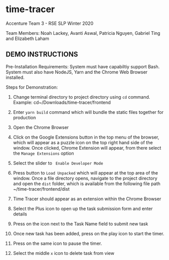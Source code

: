 # time-tracer
Accenture Team 3 - RSE SLP Winter 2020

Team Members: Noah Lackey, Avanti Aswal, Patricia Nguyen, Gabriel Ting and Elizabeth Laham

## DEMO INSTRUCTIONS ## 

Pre-Installation Requirements: System must have capabiltiy support Bash. System must also have NodeJS, Yarn and the Chrome Web Browser installed. 


Steps for Demonstration: 

1. Change terminal directory to project directory using `cd` command. Example: cd~/Downloads/time-tracer/frontend

2. Enter `yarn build` command which will bundle the static files together for production

3. Open the Chrome Browser

4. Click on the Google Extensions button in the top menu of the browser,  which will appear as a puzzle icon on the top right hand side of the window. Once clicked, Chrome Extension will appear, from there select the `Manage Extensions` option

5. Select the slider to ` Enable Developer Mode`

6. Press button to `Load Unpacked` which will appear at the top area of the window. Once a file directory opens, navigate to the project directory and open the `dist` folder, which is available from the following file path ~/time-tracer/frontend/dist

7. Time Tracer should appear as an extension within the Chrome Browser

8. Select the Plus icon to open up the task submission form and enter details

9. Press on the icon next to the Task Name field to submit new task

10. Once new task has been added, press on the play icon to start the timer. 

11. Press on the same icon to pause the timer.

12. Select the middle `x` icon to delete task from view

